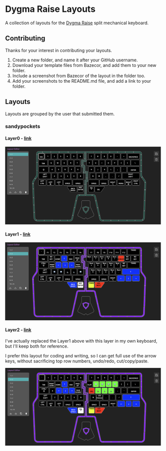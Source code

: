 # Dygma Raise Layouts

A collection of layouts for the [Dygma Raise](https://dygma.com/) split mechanical keyboard. 

## Contributing
Thanks for your interest in contributing your layouts.

1. Create a new folder, and name it after your GitHub username.
2. Download your template files from Bazecor, and add them to your new folder. 
3. Include a screenshot from Bazecor of the layout in the folder too.
4. Add your screenshots to the README.md file, and add a link to your folder.

## Layouts
Layouts are grouped by the user that submitted them.

### sandypockets

#### Layer0 - [link](/sandypockets/Layer0.json)
![Layer0](/sandypockets/Layer0.png)

#### Layer1 - [link](/sandypockets/Layer1.json)
![Layer1](/sandypockets/Layer1.png)

#### Layer2 - [link](/sandypockets/Layer2.json)
I've actually replaced the Layer1 above with this layer in my own keyboard, but I'll keep both for reference. 

I prefer this layout for coding and writing, so I can get full use of the arrow keys, without sacrificing top row numbers, undo/redo, cut/copy/paste.

![Layer2](/sandypockets/Layer-2.png)
